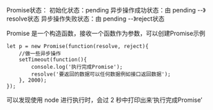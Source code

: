 Promise状态：
初始化状态：pending
异步操作成功状态：由 pending --》resolve状态
异步操作失败状态：由 pending --》reject状态

Promise 是一个构造函数，接收一个函数作为参数，可以创建Promise示例
```
let p = new Promise(function(resolve, reject){
    //做一些异步操作
    setTimeout(function(){
        console.log('执行完成Promise');
        resolve('要返回的数据可以任何数据例如接口返回数据');
    }, 2000);
});
```
可以发现使用 node 进行执行时，会过 2 秒中打印出来‘执行完成Promise’